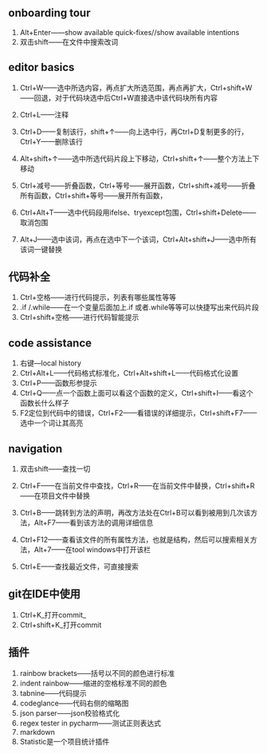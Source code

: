 ## onboarding tour

1. Alt+Enter——show available quick-fixes//show available intentions
2. 双击shift——在文件中搜索改词

## editor basics

1. Ctrl+W——选中所选内容，再点扩大所选范围，再点再扩大，Ctrl+shift+W——回退，对于代码块选中后Ctrl+W直接选中该代码块所有内容

2. Ctrl+L——注释

3. Ctrl+D——复制该行，shift+↑——向上选中行，再Ctrl+D复制更多的行，Ctrl+Y——删除该行

4. Alt+shift+↑——选中所选代码片段上下移动，Ctrl+shift+↑——整个方法上下移动

5. Ctrl+减号——折叠函数，Ctrl+等号——展开函数，Ctrl+shift+减号——折叠所有函数，Ctrl+shift+等号——展开所有函数，

6. Ctrl+Alt+T——选中代码段用ifelse、tryexcept包围，Ctrl+shift+Delete——取消包围

7. Alt+J——选中该词，再点在选中下一个该词，Ctrl+Alt+shift+J——选中所有该词一键替换

## 代码补全

1. Ctrl+空格——进行代码提示，列表有哪些属性等等
2. .if /.while——在一个变量后面加上.if 或者.while等等可以快捷写出来代码片段
3. Ctrl+shift+空格——进行代码智能提示

## code assistance

1. 右键—local history
2. Ctrl+Alt+L——代码格式标准化，Ctrl+Alt+shift+L——代码格式化设置
3. Ctrl+P——函数形参提示
4. Ctrl+Q——点一个函数上面可以看这个函数的定义，Ctrl+shift+I——看这个函数长什么样子
5. F2定位到代码中的错误，Ctrl+F2——看错误的详细提示，Ctrl+shift+F7——选中一个词让其高亮

## navigation

1. 双击shift——查找一切

2. Ctrl+F——在当前文件中查找，Ctrl+R——在当前文件中替换，Ctrl+shift+R——在项目文件中替换

3. Ctrl+B——跳转到方法的声明，再改方法处在Ctrl+B可以看到被用到几次该方法，Alt+F7——看到该方法的调用详细信息

4. Ctrl+F12——查看该文件的所有属性方法，也就是结构，然后可以搜索相关方法，Alt+7——在tool windows中打开该栏
5. Ctrl+E——查找最近文件，可直接搜索

## git在IDE中使用

1. Ctrl+K_打开commit_
2. Ctrl+shift+K_打开commit

## 插件

1. rainbow brackets——括号以不同的颜色进行标准
2. indent rainbow——缩进的空格标准不同的颜色
3. tabnine——代码提示
4. codeglance——代码右侧的缩略图
5. json parser——json校验格式化
6. regex tester in pycharm——测试正则表达式
7. markdown
8. Statistic是一个项目统计插件